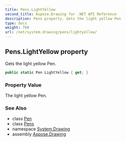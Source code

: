 ```yaml
---
title: Pens.LightYellow
second_title: Aspose.Drawing for .NET API Reference
description: Pens property. Gets the light yellow Pen
type: docs
weight: 760
url: /net/system.drawing/pens/lightyellow/
---
```

## Pens.LightYellow property

Gets the light yellow Pen.

```csharp
public static Pen LightYellow { get; }
```

### Property Value

The light yellow Pen.

### See Also

* class [Pen](../../pen/)
* class [Pens](../)
* namespace [System.Drawing](../../pens/)
* assembly [Aspose.Drawing](../../../)


